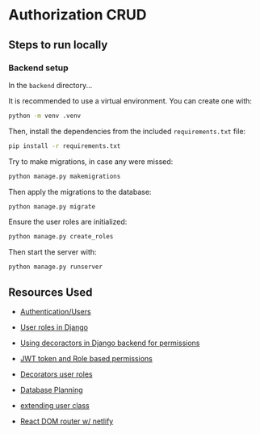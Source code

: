 # Authorization CRUD

## Steps to run locally

### Backend setup

In the `backend` directory...

It is recommended to use a virtual environment. You can create one
with:

```sh
python -m venv .venv
```

Then, install the dependencies from the included `requirements.txt` file:

```sh
pip install -r requirements.txt
```

Try to make migrations, in case any were missed:

```sh
python manage.py makemigrations
```

Then apply the migrations to the database:

```sh
python manage.py migrate
```

Ensure the user roles are initialized:

```sh
python manage.py create_roles
```

Then start the server with:

```sh
python manage.py runserver
```

## Resources Used

- [Authentication/Users](https://www.youtube.com/watch?v=c-QsfbznSXI)

- [User roles in Django](https://medium.com/@farad.dev/managing-user-permissions-and-roles-in-django-a-hands-on-guide-f0ac6fa1f354)

- [Using decoractors in Django backend for permissions](https://www.youtube.com/watch?v=eBsc65jTKvw)
- [JWT token and Role based permissions](https://www.youtube.com/watch?v=5JG5PyU1CXI)
- [Decorators user roles](https://medium.com/@farad.dev/managing-user-permissions-and-roles-in-django-a-hands-on-guide-f0ac6fa1f354)

- [Database Planning](https://www.drawdb.app/)
- [extending user class](https://simpleisbetterthancomplex.com/tutorial/2016/07/22/how-to-extend-django-user-model.html)
- [React DOM router w/ netlify](https://answers.netlify.com/t/netlify-page-not-found-when-sharing-react-router-dom-based-links/11744/8)
